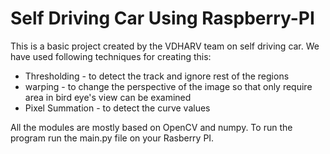 # Self Driving Car Using Raspberry-PI

This is a basic project created by the VDHARV team on self driving car. We have used following techniques for creating this:

* Thresholding - to detect the track and ignore rest of the regions 
* warping - to change the perspective of the image so that only require area in bird eye's view can be examined 
* Pixel Summation - to detect the curve values

All the modules are mostly based on OpenCV and numpy. To run the program run the main.py file on your Rasberry PI. 
